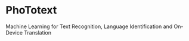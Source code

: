 # PhoTotext

Machine Learning for Text Recognition, Language Identification and On-Device Translation
